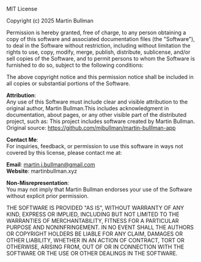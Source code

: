 MIT License

Copyright (c) 2025 Martin Bullman

Permission is hereby granted, free of charge, to any person obtaining a copy
of this software and associated documentation files (the "Software"), to deal
in the Software without restriction, including without limitation the rights
to use, copy, modify, merge, publish, distribute, sublicense, and/or sell
copies of the Software, and to permit persons to whom the Software is
furnished to do so, subject to the following conditions:

The above copyright notice and this permission notice shall be included in all
copies or substantial portions of the Software.

**Attribution**:  
Any use of this Software must include clear and visible attribution to the
original author, Martin Bullman.This includes acknowledgment in documentation,
about pages, or any other visible part of the distributed project, such as:
This project includes software created by Martin Bullman. Original source:
https://github.com/mjbullman/martin-bulllman-app

**Contact Me**:  
For inquiries, feedback, or permission to use this software in ways not covered 
by this license, please contact me at:  

**Email**: martin.j.bullman@gmail.com  
**Website**: martinbullman.xyz


**Non-Misrepresentation**:  
You may not imply that Martin Bullman endorses your use of the Software without
explicit prior permission.

THE SOFTWARE IS PROVIDED "AS IS", WITHOUT WARRANTY OF ANY KIND, EXPRESS OR
IMPLIED, INCLUDING BUT NOT LIMITED TO THE WARRANTIES OF MERCHANTABILITY,
FITNESS FOR A PARTICULAR PURPOSE AND NONINFRINGEMENT. IN NO EVENT SHALL THE
AUTHORS OR COPYRIGHT HOLDERS BE LIABLE FOR ANY CLAIM, DAMAGES OR OTHER
LIABILITY, WHETHER IN AN ACTION OF CONTRACT, TORT OR OTHERWISE, ARISING FROM,
OUT OF OR IN CONNECTION WITH THE SOFTWARE OR THE USE OR OTHER DEALINGS IN THE
SOFTWARE.
